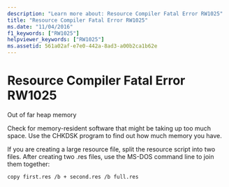 ```yaml
---
description: "Learn more about: Resource Compiler Fatal Error RW1025"
title: "Resource Compiler Fatal Error RW1025"
ms.date: "11/04/2016"
f1_keywords: ["RW1025"]
helpviewer_keywords: ["RW1025"]
ms.assetid: 561a02af-e7e0-442a-8ad3-a00b2ca1b62e
---
```

# Resource Compiler Fatal Error RW1025

Out of far heap memory

Check for memory-resident software that might be taking up too much space. Use the CHKDSK program to find out how much memory you have.

If you are creating a large resource file, split the resource script into two files. After creating two .res files, use the MS-DOS command line to join them together:

```
copy first.res /b + second.res /b full.res
```
